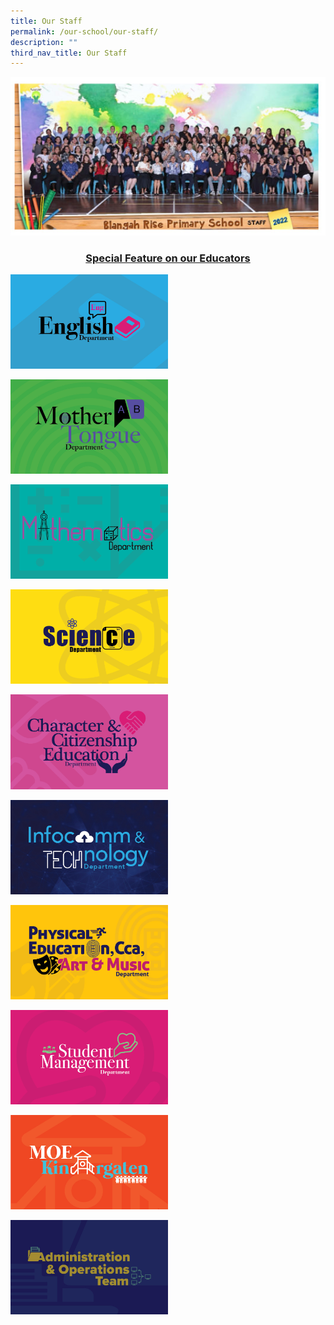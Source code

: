 ```yaml
---
title: Our Staff
permalink: /our-school/our-staff/
description: ""
third_nav_title: Our Staff
---
```

<img src="/images/ourstaff.jpg">
<h3 style="text-align: center;"><a href="/2022/05/12/leveraging-e-pedagogy-to-impart-21st-cc-skills-miss-seow-wen-yi/">Special Feature on our Educators</a></h3>
<p><a href="/our-school/our-staff/english-teachers/">
<img src="/images/Blangah-Rise-Departments1.jpeg" style="width:50%">
</a></p>
<p><a href="/our-school/our-staff/mother-tongue-teachers/">
<img src="/images/Blangah-Rise-Departments2.jpeg" style="width:50%">
</a></p>
<p><a href="/our-school/our-staff/mathematics-teachers/">
<img src="/images/Blangah-Rise-Departments3.jpeg" style="width:50%">
</a></p>
<p><a href="/our-school/our-staff/science-teachers/">
<img src="/images/Blangah-Rise-Departments4.jpeg" style="width:50%">
</a></p>
<p><a href="/our-school/our-staff/character-citizenship-education-teachers/">
<img src="/images/Blangah-Rise-Departments5.jpeg" style="width:50%">
</a></p>
<p><a href="/our-school/our-staff/information-communications-technology-teachers/">
<img src="/images/Blangah-Rise-Departments6.jpeg" style="width:50%">
</a></p>
<p><a href="/our-school/our-staff/pe-cca-art-and-music-teachers/">
<img src="/images/Blangah-Rise-Departments7.jpeg" style="width:50%">
</a></p>
<p><a href="/our-school/our-staff/student-management-teachers/">
<img src="/images/Blangah-Rise-Departments8.jpeg" style="width:50%">
</a></p>
<p><a href="/our-school/our-staff/moe-kindergarten-teachers/">
<img src="/images/Blangah-Rise-Departments9-1.jpeg" style="width:50%">
</a></p>
<p><a href="/our-community/administrative-and-operations-team/">
<img src="/images/Blangah-Rise-Departments10.jpeg" style="width:50%">
</a></p>